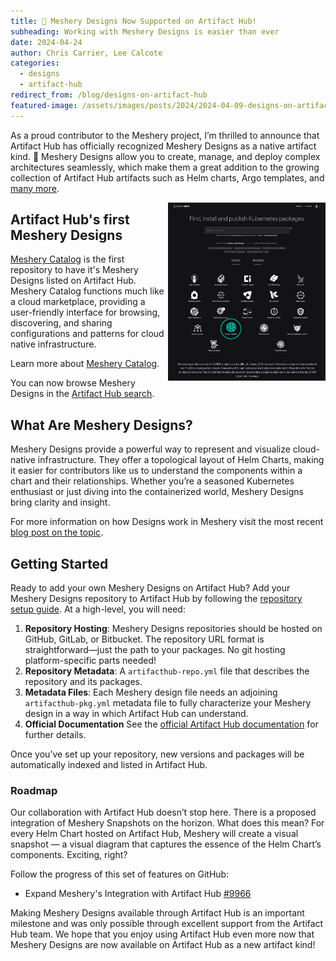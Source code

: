 ```yaml
---
title: 📢 Meshery Designs Now Supported on Artifact Hub!
subheading: Working with Meshery Designs is easier than ever  
date: 2024-04-24
author: Chris Carrier, Lee Calcote
categories: 
  - designs
  - artifact-hub
redirect_from: /blog/designs-on-artifact-hub
featured-image: /assets/images/posts/2024/2024-04-09-designs-on-artifacthub/meshery-designs-on-artifact-hub-featured.png
---
```


As a proud contributor to the Meshery project, I’m thrilled to announce that Artifact Hub has officially recognized Meshery Designs as a native artifact kind. 🎉 Meshery Designs allow you to create, manage, and deploy complex architectures seamlessly, which make them a great addition to the growing collection of Artifact Hub artifacts such as Helm charts, Argo templates, and <a href="https://artifacthub.io/docs/topics/repositories/" target="_blank">many more</a>.

<a href="https://artifacthub.io" target="_blank"><img alt="Artifact Hub Kinds" src="/assets/images/posts/2024/2024-04-09-designs-on-artifacthub/meshery-designs-on-artifact-hub.png" width="50%" align="right" /></a>

## Artifact Hub's first Meshery Designs

[Meshery Catalog](/catalog) is the first repository to have it's Meshery Designs listed on Artifact Hub. Meshery Catalog functions much like a cloud marketplace, providing a user-friendly interface for browsing, discovering, and sharing configurations and patterns for cloud native infrastructure.

Learn more about [Meshery Catalog](https://docs.meshery.io/concepts/catalog).

You can now browse Meshery Designs in the [Artifact Hub search](https://artifacthub.io/packages/search?kind=24&sort=relevance&page=1).

## What Are Meshery Designs?

Meshery Designs provide a powerful way to represent and visualize cloud-native infrastructure. They offer a topological layout of Helm Charts, making it easier for contributors like us to understand the components within a chart and their relationships. Whether you’re a seasoned Kubernetes enthusiast or just diving into the containerized world, Meshery Designs bring clarity and insight.

For more information on how Designs work in Meshery visit the most recent <a href="/blog/lego-bricks-and-lego-instructions" target="_blank">blog post on the topic</a>.

## Getting Started

Ready to add your own Meshery Designs on Artifact Hub? Add your Meshery Designs repository to Artifact Hub by following the [repository setup guide](https://artifacthub.io/docs/topics/repositories/meshery-designs/). At a high-level, you will need:

1. **Repository Hosting**: Meshery Designs repositories should be hosted on GitHub, GitLab, or Bitbucket. The repository URL format is straightforward—just the path to your packages. No git hosting platform-specific parts needed!
2. **Repository Metadata**: A `artifacthub-repo.yml` file that describes the repository and its packages.
3. **Metadata Files**: Each Meshery design file needs an adjoining `artifacthub-pkg.yml` metadata file to fully characterize your Meshery design in a way in which Artifact Hub can understand.
4. **Official Documentation** See the [official Artifact Hub documentation](https://artifacthub.io/docs/topics/repositories/meshery-designs/) for further details.

Once you’ve set up your repository, new versions and packages will be automatically indexed and listed in Artifact Hub.

### Roadmap

Our collaboration with Artifact Hub doesn’t stop here. There is a proposed integration of Meshery Snapshots on the horizon. What does this mean? For every Helm Chart hosted on Artifact Hub, Meshery will create a visual snapshot — a visual diagram that captures the essence of the Helm Chart’s components. Exciting, right?

Follow the progress of this set of features on GitHub:

- Expand Meshery's Integration with Artifact Hub [#9966](https://github.com/meshery/meshery/issues/9966)

Making Meshery Designs available through Artifact Hub is an important milestone and was only possible through excellent support from the Artifact Hub team. We hope that you enjoy using Artifact Hub even more now that Meshery Designs are now available on Artifact Hub as a new artifact kind!